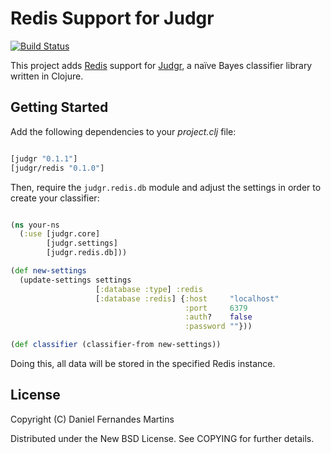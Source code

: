 # Redis Support for Judgr

[![Build Status](https://secure.travis-ci.org/danielfm/judgr-redis.png?branch=master)](http://travis-ci.org/danielfm/judgr-redis)

This project adds [Redis](http://redis.io) support for
[Judgr](http://danielfm.github.com/judgr/), a naïve Bayes classifier
library written in Clojure.

## Getting Started

Add the following dependencies to your _project.clj_ file:

````clojure

[judgr "0.1.1"]
[judgr/redis "0.1.0"]
````

Then, require the `judgr.redis.db` module and adjust the settings in
order to create your classifier:

````clojure

(ns your-ns
  (:use [judgr.core]
        [judgr.settings]
        [judgr.redis.db]))

(def new-settings
  (update-settings settings
                   [:database :type] :redis
                   [:database :redis] {:host     "localhost"
                                       :port     6379
                                       :auth?    false
                                       :password ""}))

(def classifier (classifier-from new-settings))

````

Doing this, all data will be stored in the specified Redis instance.

## License

Copyright (C) Daniel Fernandes Martins

Distributed under the New BSD License. See COPYING for further details.

